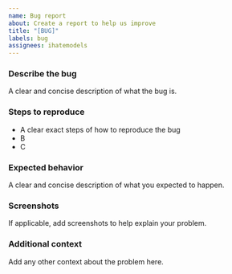 ```yaml
---
name: Bug report
about: Create a report to help us improve
title: "[BUG]"
labels: bug
assignees: ihatemodels
---
```


### **Describe the bug**
A clear and concise description of what the bug is.

### **Steps to reproduce**
 - A clear exact steps of how to reproduce the bug
 - B
 - C

### **Expected behavior**
A clear and concise description of what you expected to happen.

### **Screenshots**
If applicable, add screenshots to help explain your problem.

### **Additional context**
Add any other context about the problem here.
